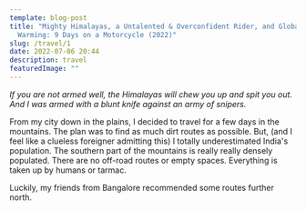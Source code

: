 ```yaml
---
template: blog-post
title: "Mighty Himalayas, a Untalented & Overconfident Rider, and Global
  Warming: 9 Days on a Motorcycle (2022)"
slug: /travel/1
date: 2022-07-06 20:44
description: travel
featuredImage: ""
---
```

*If you are not armed well, the Himalayas will chew you up and spit you out. And I was armed with a blunt knife against an army of snipers.*

From my city down in the plains, I decided to travel for a few days in the mountains. The plan was to find as much dirt routes as possible. But, (and I feel like a clueless foreigner admitting this) I totally underestimated India's population. The southern part of the mountains is really really densely populated. There are no off-road routes or empty spaces. Everything is taken up by humans or tarmac.

Luckily, my friends from Bangalore recommended some routes further north.